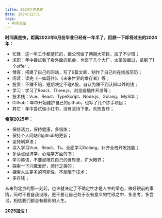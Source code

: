 ```yaml
---
title: 2024年终总结
date: 2024/12/31
tags:
 - 年终总结
---
```


**时间真是快，距离2023年6月份毕业已经有一年半了。回顾一下即将过去的2024年：**
* 忙碌：这一年工作都挺忙的，跟公司做了两期大项目，加了不少班；
* 求职：年中尝试看了看外面的机会，也面了几个大厂，太菜没面过，拿到了1个offer；
* 博客：搭建了自己的网站，写了9篇文章，制作了自己的在线版简历；
* 阅读：读完《一如既往》、《未来世界的幸存者》等；
* 投资：不赚不赔，短期决定不碰A股，自认为赚不到认知以外的钱；
* 学习：学习了React、Three.js、浏览器插件开发等；
* 技术栈：Vue、React、TypeScript、Node.js、Golang、MySQL；
* Github：年中开始维护自己的github，也写了几个练手项目；
* 其它：年中尝试做小红书，没有坚持下来，失败告终；

**希望2025年：**
* 保持活力，保持健康，多锻炼；
* 保持个人网站和github的更新；
* 坚持刷算法；
* 深入学习Vue、React、Ts，全面学习Golang，补齐全栈开发技能；
* 多读点经济学、心理学方面的书；
* 学习英语，不要局限在自己的世界里，扩大眼界；
* 探索一下兴趣爱好，骑行之类的；
* 探索人生更多的可能性，不局限于技术；
* 多存钱；


从来到北京的那一刻起，也许就决定了不确定性才是人生的常态，做好眼前的事情，同时不要自我设限，更不要让自己处于没有意义的忙碌之中，多思考，多尝试，相信我们都会有精彩的人生。

**2025加油！**